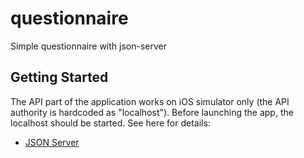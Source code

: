 # questionnaire

Simple questionnaire with json-server

## Getting Started

The API part of the application works on iOS simulator only (the API authority is hardcoded as "localhost").
Before launching the app, the localhost should be started.
See here for details:
- [JSON Server](https://github.com/typicode/json-server)
